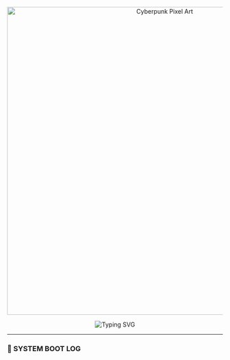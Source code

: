 <!-- 🎮 Cyberpunk Pixel Terminal README by @bintang99 -->

<!-- 🚀 Banner Cyberpunk Pixel Art -->
<p align="center">
  <img src="https://i.imgur.com/ZufJcGX.jpg" width="720" alt="Cyberpunk Pixel Art" />
</p>

<!-- 👾 Typing Effect -->
<p align="center">
  <img src="https://readme-typing-svg.demolab.com?font=Fira+Code&size=22&pause=1000&color=FF00FF&center=true&vCenter=true&width=600&lines=Loading+NeoCity...;Injecting+pixel+protocol...;Access+granted+to+user+%40bintang99" alt="Typing SVG" />
</p>

---

### 💾 SYSTEM BOOT LOG

